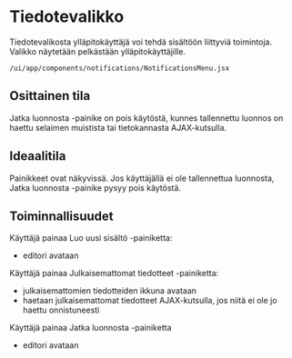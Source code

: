 # Tiedotevalikko

Tiedotevalikosta ylläpitokäyttäjä voi tehdä sisältöön liittyviä toimintoja. 
Valikko näytetään pelkästään ylläpitokäyttäjille.

`/ui/app/components/notifications/NotificationsMenu.jsx`

## Osittainen tila

Jatka luonnosta -painike on pois käytöstä, kunnes tallennettu luonnos on haettu
selaimen muistista tai tietokannasta AJAX-kutsulla.

## Ideaalitila

Painikkeet ovat näkyvissä. Jos käyttäjällä ei ole tallennettua luonnosta,
Jatka luonnosta -painike pysyy pois käytöstä.

## Toiminnallisuudet

Käyttäjä painaa Luo uusi sisältö -painiketta:
- editori avataan

Käyttäjä painaa Julkaisemattomat tiedotteet -painiketta:
- julkaisemattomien tiedotteiden ikkuna avataan
- haetaan julkaisemattomat tiedotteet AJAX-kutsulla, jos niitä ei ole jo haettu
onnistuneesti

Käyttäjä painaa Jatka luonnosta -painiketta
- editori avataan
